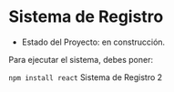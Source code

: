 <h1> Sistema de Registro</h1>

- Estado del Proyecto: en construcción.

Para ejecutar el sistema, debes poner:

```npm install react```
Sistema de Registro 2 
